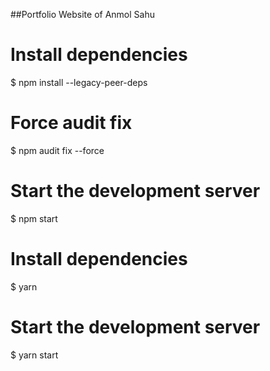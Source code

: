 ##Portfolio Website of Anmol Sahu


# Install dependencies
$ npm install --legacy-peer-deps

# Force audit fix
$ npm audit fix --force

# Start the development server
$ npm start

# Install dependencies
$ yarn

# Start the development server
$ yarn start